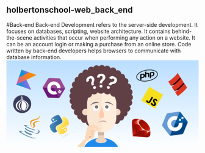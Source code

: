 ## holbertonschool-web_back_end
#Back-end
Back-end Development refers to the server-side development. It focuses on databases, scripting, website architecture. It contains behind-the-scene activities that occur when performing any action on a website. It can be an account login or making a purchase from an online store. Code written by back-end developers helps browsers to communicate with database information.
<img src="/backend.jpg" width="650">
